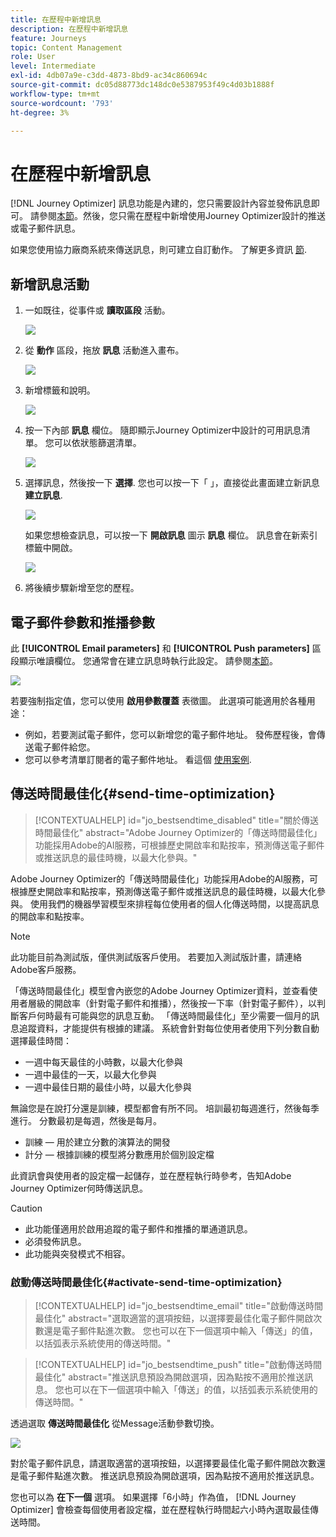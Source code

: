 ```yaml
---
title: 在歷程中新增訊息
description: 在歷程中新增訊息
feature: Journeys
topic: Content Management
role: User
level: Intermediate
exl-id: 4db07a9e-c3dd-4873-8bd9-ac34c860694c
source-git-commit: dc05d88773dc148dc0e5387953f49c4d03b1888f
workflow-type: tm+mt
source-wordcount: '793'
ht-degree: 3%

---
```


# 在歷程中新增訊息

[!DNL Journey Optimizer] 訊息功能是內建的，您只需要設計內容並發佈訊息即可。 請參閱[本節](../get-started-content.md)。然後，您只需在歷程中新增使用Journey Optimizer設計的推送或電子郵件訊息。

如果您使用協力廠商系統來傳送訊息，則可建立自訂動作。 了解更多資訊 [節](../action/action.md).

## 新增訊息活動

1. 一如既往，從事件或 **讀取區段** 活動。

   ![](../assets/jo-message0.png)

1. 從 **動作** 區段，拖放 **訊息** 活動進入畫布。

   ![](../assets/jo-message1.png)

1. 新增標籤和說明。

   ![](../assets/jo-message2.png)

1. 按一下內部 **訊息** 欄位。 隨即顯示Journey Optimizer中設計的可用訊息清單。 您可以依狀態篩選清單。

   ![](../assets/jo-message3.png)

1. 選擇訊息，然後按一下 **選擇**. 您也可以按一下「 」，直接從此畫面建立新訊息 **建立訊息**.

   ![](../assets/jo-message4-ter.png)

   如果您想檢查訊息，可以按一下 **開啟訊息** 圖示 **訊息** 欄位。 訊息會在新索引標籤中開啟。

   ![](../assets/jo-message4-bis.png)

1. 將後續步驟新增至您的歷程。

## 電子郵件參數和推播參數

此 **[!UICONTROL Email parameters]** 和 **[!UICONTROL Push parameters]** 區段顯示唯讀欄位。 您通常會在建立訊息時執行此設定。 請參閱[本節](../get-started-content.md)。

![](../assets/jo-message4.png)

若要強制指定值，您可以使用 **啟用參數覆蓋** 表徵圖。 此選項可能適用於各種用途：

* 例如，若要測試電子郵件，您可以新增您的電子郵件地址。 發佈歷程後，會傳送電子郵件給您。
* 您可以參考清單訂閱者的電子郵件地址。 看這個 [使用案例](message-to-subscribers-uc.md).

## 傳送時間最佳化{#send-time-optimization}

>[!CONTEXTUALHELP]
>id="jo_bestsendtime_disabled"
>title="關於傳送時間最佳化"
>abstract="Adobe Journey Optimizer的「傳送時間最佳化」功能採用Adobe的AI服務，可根據歷史開啟率和點按率，預測傳送電子郵件或推送訊息的最佳時機，以最大化參與。"

Adobe Journey Optimizer的「傳送時間最佳化」功能採用Adobe的AI服務，可根據歷史開啟率和點按率，預測傳送電子郵件或推送訊息的最佳時機，以最大化參與。 使用我們的機器學習模型來排程每位使用者的個人化傳送時間，以提高訊息的開啟率和點按率。

>[!NOTE]
>
>此功能目前為測試版，僅供測試版客戶使用。 若要加入測試版計畫，請連絡Adobe客戶服務。

「傳送時間最佳化」模型會內嵌您的Adobe Journey Optimizer資料，並查看使用者層級的開啟率（針對電子郵件和推播），然後按一下率（針對電子郵件），以判斷客戶何時最有可能與您的訊息互動。 「傳送時間最佳化」至少需要一個月的訊息追蹤資料，才能提供有根據的建議。 系統會針對每位使用者使用下列分數自動選擇最佳時間：

* 一週中每天最佳的小時數，以最大化參與
* 一週中最佳的一天，以最大化參與
* 一週中最佳日期的最佳小時，以最大化參與

無論您是在說打分還是訓練，模型都會有所不同。 培訓最初每週進行，然後每季進行。 分數最初是每週，然後是每月。

* 訓練 — 用於建立分數的演算法的開發
* 計分 — 根據訓練的模型將分數應用於個別設定檔

此資訊會與使用者的設定檔一起儲存，並在歷程執行時參考，告知Adobe Journey Optimizer何時傳送訊息。

>[!CAUTION]
>
>* 此功能僅適用於啟用追蹤的電子郵件和推播的單通道訊息。
>* 必須發佈訊息。
>* 此功能與突發模式不相容。


### 啟動傳送時間最佳化{#activate-send-time-optimization}

>[!CONTEXTUALHELP]
>id="jo_bestsendtime_email"
>title="啟動傳送時間最佳化"
>abstract="選取適當的選項按鈕，以選擇要最佳化電子郵件開啟次數還是電子郵件點進次數。 您也可以在下一個選項中輸入「傳送」的值，以括弧表示系統使用的傳送時間。"

>[!CONTEXTUALHELP]
>id="jo_bestsendtime_push"
>title="啟動傳送時間最佳化"
>abstract="推送訊息預設為開啟選項，因為點按不適用於推送訊息。 您也可以在下一個選項中輸入「傳送」的值，以括弧表示系統使用的傳送時間。"

透過選取 **傳送時間最佳化** 從Message活動參數切換。

![](../assets/jo-message5.png)

對於電子郵件訊息，請選取適當的選項按鈕，以選擇要最佳化電子郵件開啟次數還是電子郵件點進次數。 推送訊息預設為開啟選項，因為點按不適用於推送訊息。

您也可以為 **在下一個** 選項。 如果選擇「6小時」作為值， [!DNL Journey Optimizer] 會檢查每個使用者設定檔，並在歷程執行時間起六小時內選取最佳傳送時間。
